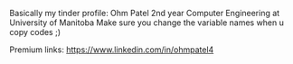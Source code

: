 Basically my tinder profile:
Ohm Patel
2nd year Computer Engineering at University of Manitoba
Make sure you change the variable names when u copy codes ;)


Premium links:
https://www.linkedin.com/in/ohmpatel4

